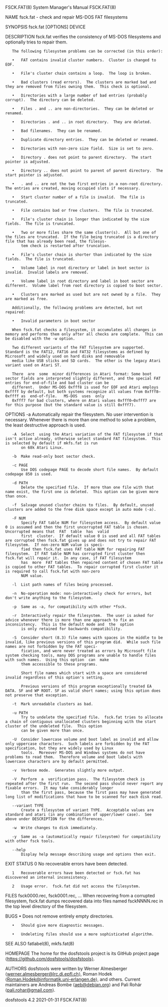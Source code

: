 FSCK.FAT(8)                                                                       System Manager's Manual                                                                      FSCK.FAT(8)

NAME
       fsck.fat - check and repair MS-DOS FAT filesystems

SYNOPSIS
       fsck.fat [OPTIONS] DEVICE

DESCRIPTION
       fsck.fat verifies the consistency of MS-DOS filesystems and optionally tries to repair them.

       The following filesystem problems can be corrected (in this order):

       •   FAT contains invalid cluster numbers.  Cluster is changed to EOF.

       •   File's cluster chain contains a loop.  The loop is broken.

       •   Bad clusters (read errors).  The clusters are marked bad and they are removed from files owning them.  This check is optional.

       •   Directories with a large number of bad entries (probably corrupt).  The directory can be deleted.

       •   Files . and .. are non-directories.  They can be deleted or renamed.

       •   Directories . and .. in root directory.  They are deleted.

       •   Bad filenames.  They can be renamed.

       •   Duplicate directory entries.  They can be deleted or renamed.

       •   Directories with non-zero size field.  Size is set to zero.

       •   Directory . does not point to parent directory.  The start pointer is adjusted.

       •   Directory .. does not point to parent of parent directory.  The start pointer is adjusted.

       •   . and .. are not the two first entries in a non-root directory.  The entries are created, moving occupied slots if necessary.

       •   Start cluster number of a file is invalid.  The file is truncated.

       •   File contains bad or free clusters.  The file is truncated.

       •   File's cluster chain is longer than indicated by the size fields.  The file is truncated.

       •   Two or more files share the same cluster(s).  All but one of the files are truncated.  If the file being truncated is a directory file that has already been read, the filesys‐
           tem check is restarted after truncation.

       •   File's cluster chain is shorter than indicated by the size fields.  The file is truncated.

       •   Volume label in root directory or label in boot sector is invalid.  Invalid labels are removed.

       •   Volume label in root directory and label in boot sector are different.  Volume label from root directory is copied to boot sector.

       •   Clusters are marked as used but are not owned by a file.  They are marked as free.

       Additionally, the following problems are detected, but not repaired:

       •   Invalid parameters in boot sector

       When fsck.fat checks a filesystem, it accumulates all changes in memory and performs them only after all checks are complete.  This can be disabled with the -w option.

       Two different variants of the FAT filesystem are supported.  Standard is the FAT12, FAT16 and FAT32 filesystems as defined by Microsoft and widely used on hard disks and removable
       media like USB sticks and SD cards.  The other is the legacy Atari variant used on Atari ST.

       There  are  some  minor differences in Atari format: Some boot sector fields are interpreted slightly different, and the special FAT entries for end-of-file and bad cluster can be
       different.  Under MS-DOS 0xfff8 is used for EOF and Atari employs 0xffff by default, but both systems recognize all values from 0xfff8–0xffff as  end-of-file.   MS-DOS  uses  only
       0xfff7 for bad clusters, where on Atari values 0xfff0–0xfff7 are for this purpose (but the standard value is still 0xfff7).

OPTIONS
       -a  Automatically repair the filesystem.  No user intervention is necessary.  Whenever there is more than one method to solve a problem, the least destructive approach is used.

       -A  Select  using the Atari variation of the FAT filesystem if that isn't active already, otherwise select standard FAT filesystem.  This is selected by default if mkfs.fat is run
           on 68k Atari Linux.

       -b  Make read-only boot sector check.

       -c PAGE
           Use DOS codepage PAGE to decode short file names.  By default codepage 850 is used.

       -d PATH
           Delete the specified file.  If more than one file with that name exist, the first one is deleted.  This option can be given more than once.

       -f  Salvage unused cluster chains to files.  By default, unused clusters are added to the free disk space except in auto mode (-a).

       -F NUM
           Specify FAT table NUM for filesystem access.  By default value 0 is assumed and then the first uncorrupted FAT table is chosen.  Uncorrupted means that  FAT  table  has  valid
           first  cluster.  If default value 0 is used and all FAT tables are corrupted then fsck.fat gives up and does not try to repair FAT filesystem.  If non-zero NUM value is speci‐
           fied then fsck.fat uses FAT table NUM for repairing FAT filesystem.  If FAT table NUM has corrupted first cluster then fsck.fat will repair it.  In any case, if FAT filesystem
           has  more  FAT tables then repaired content of chosen FAT table is copied to other FAT tables.  To repair corrupted first cluster it is required to call fsck.fat with non-zero
           NUM value.

       -l  List path names of files being processed.

       -n  No-operation mode: non-interactively check for errors, but don't write anything to the filesystem.

       -p  Same as -a, for compatibility with other *fsck.

       -r  Interactively repair the filesystem.  The user is asked for advice whenever there is more than one approach to fix an inconsistency.  This is the default mode and  the  option
           is only retained for backwards compatibility.

       -S  Consider short (8.3) file names with spaces in the middle to be invalid, like previous versions of this program did.  While such file names are not forbidden by the FAT speci‐
           fication, and were never treated as errors by Microsoft file system checking tools, many DOS programs are unable to handle files with such names.  Using this option  can  make
           them accessible to these programs.

           Short file names which start with a space are considered invalid regardless of this option's setting.

           Previous versions of this program exceptionally treated EA DATA. SF and WP ROOT. SF as valid short names; using this option does not preserve that exception.

       -t  Mark unreadable clusters as bad.

       -u PATH
           Try to undelete the specified file.  fsck.fat tries to allocate a chain of contiguous unallocated clusters beginning with the start cluster of the undeleted file.  This option
           can be given more than once.

       -U  Consider lowercase volume and boot label as invalid and allow only uppercase characters.  Such labels are forbidden by the FAT specification, but they are widely used by Linux
           tools.  Moreover MS-DOS and Windows systems do not have problems to read them.  Therefore volume and boot labels with lowercase characters are by default permitted.

       -v  Verbose mode.  Generates slightly more output.

       -V  Perform  a  verification pass.  The filesystem check is repeated after the first run.  The second pass should never report any fixable errors.  It may take considerably longer
           than the first pass, because the first pass may have generated long list of modifications that have to be scanned for each disk read.

       --variant TYPE
           Create a filesystem of variant TYPE.  Acceptable values are standard and atari (in any combination of upper/lower case).  See above under DESCRIPTION for the differences.

       -w  Write changes to disk immediately.

       -y  Same as -a (automatically repair filesystem) for compatibility with other fsck tools.

       --help
           Display help message describing usage and options then exit.

EXIT STATUS
       0   No recoverable errors have been detected.

       1   Recoverable errors have been detected or fsck.fat has discovered an internal inconsistency.

       2   Usage error.  fsck.fat did not access the filesystem.

FILES
       fsck0000.rec, fsck0001.rec, ...
           When recovering from a corrupted filesystem, fsck.fat dumps recovered data into files named fsckNNNN.rec in the top level directory of the filesystem.

BUGS
       •   Does not remove entirely empty directories.

       •   Should give more diagnostic messages.

       •   Undeleting files should use a more sophisticated algorithm.

SEE ALSO
       fatlabel(8), mkfs.fat(8)

HOMEPAGE
       The home for the dosfstools project is its GitHub project page ⟨https://github.com/dosfstools/dosfstools⟩.

AUTHORS
       dosfstools were written by Werner Almesberger ⟨werner.almesberger@lrc.di.epfl.ch⟩, Roman Hodek  ⟨Roman.Hodek@informatik.uni-erlangen.de⟩,  and  others.   Current  maintainers  are
       Andreas Bombe ⟨aeb@debian.org⟩ and Pali Rohár ⟨pali.rohar@gmail.com⟩.

dosfstools 4.2                                                                          2021-01-31                                                                             FSCK.FAT(8)
